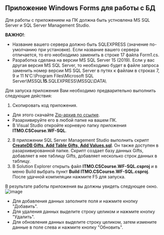## Приложение Windows Forms для работы с БД
Для работы с приложением на ПК должна быть устновлена MS SQL Server и SQL Server Management Studio.

**ВАЖНО!**: 
- Название вашего сервера должно быть SQLEXPRESS (значение по-умолчанию при установке). Если название вашего сервера отличается, то его необходимо заменить в строке 17 файла Form1.cs.
- Разработка сделана на версии MS SQL Server 15 (2019). Если у вас другая версия MS SQL Server, то необходимо будет в файле запроса заменить номер версии MS SQL Server в путях к файлам в строках 7, 9 и 11 N'C:\Program Files\Microsoft SQL Server\MSSQL**15**.SQLEXPRESS\MSSQL\DATA\

Для запуска приложения Вам необходимо предварительно выполнить следующие действия:
1. Скопировать код приложения.
- Для этого скачайте [Zip-архив по ссылке](https://download-directory.github.io/?url=https%3A%2F%2Fgithub.com%2Fdmitriyteteruk%2FITMO.CSCourse.WinForms%2Ftree%2Fmaster%2FITMO.CSCourse.WF-SQL%2F). 
- Разархивируйте его в любой папке на вашем ПК. 
- В Visual Studio откройте корневую папку приложения **ITMO.CSCourse.WF-SQL**. 
2. В приложении SQL Server Management Studio выполнить скрипт [**CreateDB Gifts, Add Table Gifts, Add Values.sql**](https://github.com/dmitriyteteruk/ITMO.CSCourse.WinForms/blob/master/ITMO.CSCourse.WF-SQL/CreateDB%20Gifts%2C%20Add%20Table%20Gifts%2C%20Add%20Values.sql). Он также доступен в разархивированной папке.
Скрипт создает базу данных Gifts, добавляет в нее таблицу Gifts, добавляет несколько строк данных в таблицу.
3. В Solution Explorer открыть файл **ITMO.CSCourse.WF-SQL.csproj** и в меню Build выбрать пункт **Build ITMO.CSCourse.WF-SQL.csproj**. После удачной компиляции нажмите F5 для запуска.

В результате работы приложения вы должны увидеть следующее окно. 
![image](https://user-images.githubusercontent.com/34028526/151665988-91e80322-b615-4bf4-97c0-23ec681b6a00.png)
- Для добавления данных заполните поля и нажмите кнопку "Добавить".
- Для удаления данных выделите строку целиком и нажмите кнопку "Удалить".
- Для обновления данных выделите строку целиком, затем измените данные в поле слева и нажмите кнопку "Обновить".
